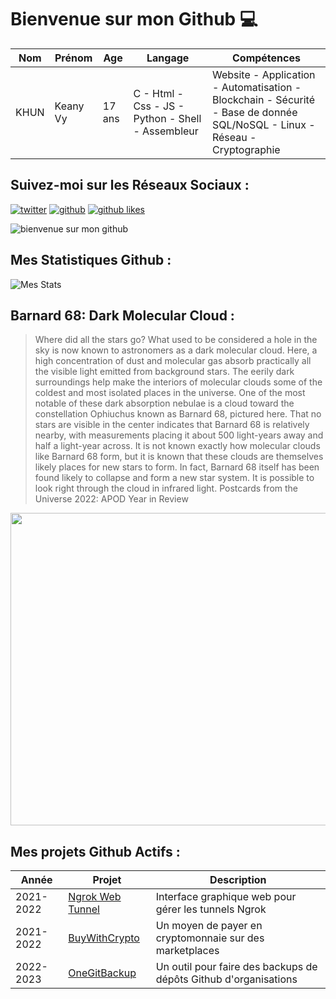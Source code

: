 # Bienvenue sur mon Github 💻
| Nom | Prénom | Age | Langage | Compétences |
|---  |---     |---  |---      |---
| KHUN | Keany Vy | 17 ans | C - Html - Css - JS - Python - Shell - Assembleur | Website - Application - Automatisation - Blockchain - Sécurité - Base de donnée SQL/NoSQL - Linux - Réseau - Cryptographie |

## Suivez-moi sur les Réseaux Sociaux :
[![twitter](https://img.shields.io/twitter/follow/thisiskeanyvy?style=social)](https://twitter.com/thisiskeanyvy)
[![github](https://img.shields.io/github/followers/thisiskeanyvy?style=social)](https://github.com/thisiskeanyvy?tab=followers)
[![github likes](https://img.shields.io/github/stars/thisiskeanyvy?style=social)](https://github.com/thisiskeanyvy)

![bienvenue sur mon github](https://thisiskeanyvy-hosting.pages.dev/banner.gif)

## Mes Statistiques Github :
![Mes Stats](https://github-readme-stats.vercel.app/api?username=thisiskeanyvy&show_icons=true&theme=radical)

## Barnard 68: Dark Molecular Cloud :

> Where did all the stars go?  What used to be considered a hole in the sky is now known to astronomers as a dark molecular cloud.  Here, a high concentration of dust and molecular gas absorb practically all the visible light emitted from background stars.  The eerily dark surroundings help make the interiors of molecular clouds some of the coldest and most isolated places in the universe.  One of the most notable of these dark absorption nebulae is a cloud toward the constellation Ophiuchus known as Barnard 68, pictured here.  That no stars are visible in the center indicates that Barnard 68 is relatively nearby, with measurements placing it about 500 light-years away and half a light-year across.  It is not known exactly how molecular clouds like Barnard 68 form, but it is known that these clouds are themselves likely places for new stars to form. In fact, Barnard 68 itself has been found likely to collapse and form a new star system. It is possible to look right through the cloud in infrared light.   Postcards from the Universe 2022: APOD Year in Review

<img src='https://apod.nasa.gov/apod/image/2301/barnard68v2_vlt_960.jpg' width="800" height="500"/>

## Mes projets Github Actifs :
| Année | Projet | Description |
|---   |---     |---          |
| 2021-2022 | [Ngrok Web Tunnel](https://github.com/thisiskeanyvy/ngrok-web-manager) | Interface graphique web pour gérer les tunnels Ngrok |
| 2021-2022 | [BuyWithCrypto](https://github.com/BuyWithCrypto) | Un moyen de payer en cryptomonnaie sur des marketplaces |
| 2022-2023 | [OneGitBackup](https://github.com/BuyWithCrypto/OneGitBackup) | Un outil pour faire des backups de dépôts Github d'organisations |